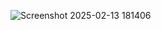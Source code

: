 ![Screenshot 2025-02-13 181406](https://github.com/user-attachments/assets/89ecb4ea-6416-4d6a-ac78-b08b335c0b3c)
